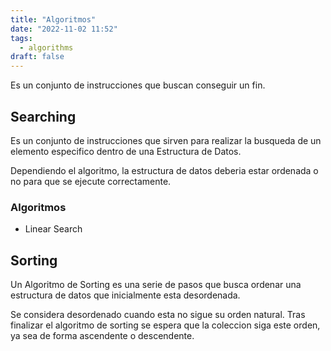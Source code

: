 ```yaml
---
title: "Algoritmos"
date: "2022-11-02 11:52"
tags: 
  - algorithms
draft: false
---
```

Es un conjunto de instrucciones que buscan conseguir un fin.


## Searching
Es un conjunto de instrucciones que sirven para realizar la busqueda de un elemento especifico dentro de una Estructura de Datos.

Dependiendo el algoritmo, la estructura de datos deberia estar ordenada o no para que se ejecute correctamente.

### Algoritmos
- Linear Search
## Sorting
Un Algoritmo de Sorting es una serie de pasos que busca ordenar una estructura de datos que inicialmente esta desordenada.

Se considera desordenado cuando esta no sigue su orden natural. Tras finalizar el algoritmo de sorting se espera que la coleccion siga este orden, ya sea de forma ascendente o descendente.